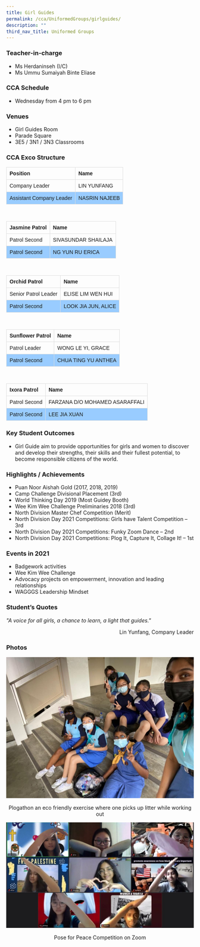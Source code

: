 ```yaml
---
title: Girl Guides
permalink: /cca/UniformedGroups/girlguides/
description: ""
third_nav_title: Uniformed Groups
---
```

### Teacher-in-charge	
* Ms Herdaninseh (I/C)
* Ms Ummu Sumaiyah Binte Eliase

### CCA Schedule
* Wednesday from 4 pm to 6 pm

### Venues
* Girl Guides Room
* Parade Square
* 3E5 / 3N1 / 3N3 Classrooms

### CCA Exco Structure

<style>
table {
  font-family: arial, sans-serif;
  border-collapse: collapse;
  width: 100%;
}

td, th {
  border: 1px solid #dddddd;
  text-align: left;
  padding: 8px;
}

tr:nth-child(even) {
  background-color: #99ccff;
}

</style>


| Position | Name |
| -------- | -------- |
| Company Leader    | LIN YUNFANG    |
| Assistant Company Leader  | NASRIN NAJEEB     |

<br>

| Jasmine Patrol | Name  |
| -------- | -------- |
| Patrol Second    | SIVASUNDAR SHAILAJA   |
| Patrol Second    | NG YUN RU ERICA    |

<br>

| Orchid Patrol | Name |
| -------- | -------- |
| Senior Patrol Leader   | ELISE LIM WEN HUI   |
| Patrol Second    | LOOK JIA JUN, ALICE  |

<br>

| Sunflower Patrol | Name |
| -------- | -------- |
| Patrol Leader   | WONG LE YI, GRACE   |
| Patrol Second    | CHUA TING YU ANTHEA |

<br>

| Ixora Patrol | Name |
| -------- | -------- |
| Patrol Second   | FARZANA D/O MOHAMED ASARAFFALI  |
| Patrol Second    | LEE JIA XUAN  |

### Key Student Outcomes

* Girl Guide aim to provide opportunities for girls and women to discover and develop their strengths, their skills and their fullest potential, to become responsible citizens of the world.

### Highlights / Achievements

* Puan Noor Aishah Gold (2017, 2018, 2019)
* Camp Challenge Divisional Placement (3rd)
* World Thinking Day 2019 (Most Guidey Booth)
* Wee Kim Wee Challenge Preliminaries 2018 (3rd)
* North Division Master Chef Competition (Merit) 
* North Division Day 2021 Competitions: Girls have Talent Competition – 3rd 
* North Division Day 2021 Competitions: Funky Zoom Dance – 2nd
* North Division Day 2021 Competitions: Plog It, Capture It, Collage It! – 1st

### Events in 2021

* Badgework activities
* Wee Kim Wee Challenge
* Advocacy projects on empowerment, innovation and leading relationships 
* WAGGGS Leadership Mindset

### Student’s Quotes
*"A voice for all girls, a chance to learn, a light that guides."*
<div style="text-align: right;">Lin Yunfang, Company Leader</div>


### Photos

![](/images/StudDevelopment/CCAs/UniformedGroups/GirlGuides/GG.jpeg)
<div style="text-align: center;">Plogathon an eco friendly exercise where one picks up litter while working out</div>

![](/images/StudDevelopment/CCAs/UniformedGroups/GirlGuides/GG-2.jpeg)
<div style="text-align: center;">Pose for Peace Competition on Zoom</div>